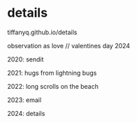 # details
tiffanyq.github.io/details

observation as love // valentines day 2024

2020: sendit

2021: hugs from lightning bugs

2022: long scrolls on the beach

2023: email

2024: details
